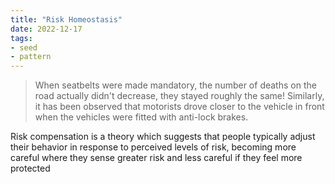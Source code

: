 ```yaml
---
title: "Risk Homeostasis"
date: 2022-12-17
tags:
- seed
- pattern
---
```


> When seatbelts were made mandatory, the number of deaths on the road actually didn't decrease, they stayed roughly the same! Similarly, it has been observed that motorists drove closer to the vehicle in front when the vehicles were fitted with anti-lock brakes.

Risk compensation is a theory which suggests that people typically adjust their behavior in response to perceived levels of risk, becoming more careful where they sense greater risk and less careful if they feel more protected
